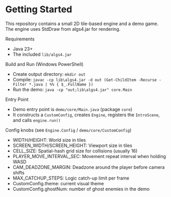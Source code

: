 # Getting Started

This repository contains a small 2D tile-based engine and a demo game. The engine uses StdDraw from algs4.jar for rendering.

Requirements
- Java 23+
- The included `lib/algs4.jar`

Build and Run (Windows PowerShell)
- Create output directory: `mkdir out`
- Compile: `javac -cp lib\algs4.jar -d out (Get-ChildItem -Recurse -Filter *.java | %% { $_.FullName })`
- Run the demo: `java -cp "out;lib\algs4.jar" core.Main`

Entry Point
- Demo entry point is `demo/core/Main.java` (package `core`)
- It constructs a `CustomConfig`, creates `Engine`, registers the `IntroScene`, and calls `engine.run()`

Config knobs (see `Engine.Config` / `demo/core/CustomConfig`)
- WIDTH/HEIGHT: World size in tiles
- SCREEN_WIDTH/SCREEN_HEIGHT: Viewport size in tiles
- CELL_SIZE: Spatial-hash grid size for collisions (usually 16)
- PLAYER_MOVE_INTERVAL_SEC: Movement repeat interval when holding WASD
- CAM_DEADZONE_MARGIN: Deadzone around the player before camera shifts
- MAX_CATCHUP_STEPS: Logic catch-up limit per frame
- CustomConfig.theme: current visual theme
- CustomConfig.ghostNum: number of ghost enemies in the demo

